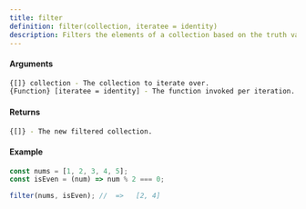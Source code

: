 ```yaml
---
title: filter
definition: filter(collection, iteratee = identity)
description: Filters the elements of a collection based on the truth value of a provided function.
---
```


#### Arguments

```bash
{[]} collection - The collection to iterate over.
{Function} [iteratee = identity] - The function invoked per iteration.
```

#### Returns

```bash
{[]} - The new filtered collection.
```

#### Example

```ts
const nums = [1, 2, 3, 4, 5];
const isEven = (num) => num % 2 === 0;

filter(nums, isEven); //  =>   [2, 4]
```